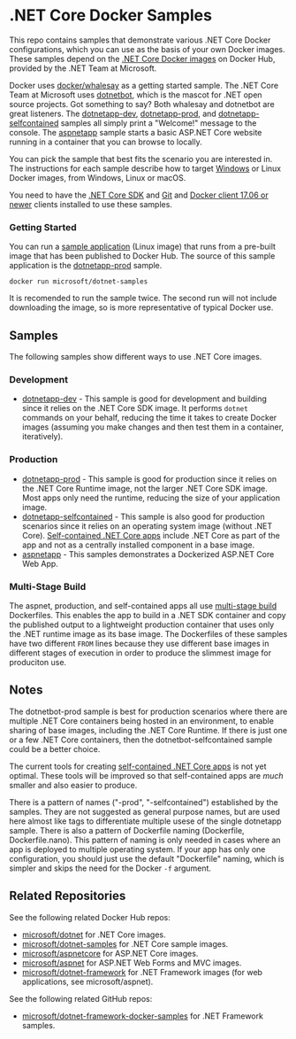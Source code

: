 .NET Core Docker Samples
========================

This repo contains samples that demonstrate various .NET Core Docker configurations, which you can use as the basis of your own Docker images. These samples depend on the [.NET Core Docker images](https://hub.docker.com/r/microsoft/dotnet/) on Docker Hub, provided by the .NET Team at Microsoft.

Docker uses [docker/whalesay](https://hub.docker.com/r/docker/whalesay/) as a getting started sample. The .NET Core Team at Microsoft uses [dotnetbot](https://github.com/dotnet-bot), which is the mascot for .NET open source projects. Got something to say? Both whalesay and dotnetbot are great listeners. The [dotnetapp-dev](dotnetapp-dev), [dotnetapp-prod](dotnetapp-prod), and [dotnetapp-selfcontained](dotnetapp-selfcontained) samples all simply print a "Welcome!" message to the console. The [aspnetapp](aspnetapp) sample starts a basic ASP.NET Core website running in a container that you can browse to locally.

You can pick the sample that best fits the scenario you are interested in. The instructions for each sample describe how to target [Windows](http://aka.ms/windowscontainers) or Linux Docker images, from Windows, Linux or macOS.

You need to have the [.NET Core SDK](https://www.microsoft.com/net/download/core#/sdk) and [Git](https://git-scm.com/downloads) and [Docker client 17.06 or newer](https://www.docker.com/products/docker) clients installed to use these samples.

### Getting Started

You can run a [sample application](https://hub.docker.com/r/microsoft/dotnet-samples/) (Linux image) that runs from a pre-built image that has been published to Docker Hub. The source of this sample application is the [dotnetapp-prod](dotnetapp-prod) sample.

```console
docker run microsoft/dotnet-samples
```

It is recomended to run the sample twice. The second run will not include downloading the image, so is more representative of typical Docker use.

Samples
-------

The following samples show different ways to use .NET Core images.

### Development

- [dotnetapp-dev](dotnetapp-dev) - This sample is good for development and building since it relies on the .NET Core SDK image. It performs `dotnet` commands on your behalf, reducing the time it takes to create Docker images (assuming you make changes and then test them in a container, iteratively).

### Production

- [dotnetapp-prod](dotnetapp-prod) - This sample is good for production since it relies on the .NET Core Runtime image, not the larger .NET Core SDK image. Most apps only need the runtime, reducing the size of your application image.
- [dotnetapp-selfcontained](dotnetapp-selfcontained) - This sample is also good for production scenarios since it relies on an operating system image (without .NET Core). [Self-contained .NET Core apps](https://docs.microsoft.com/dotnet/articles/core/deploying/) include .NET Core as part of the app and not as a centrally installed component in a base image.
- [aspnetapp](aspnetapp) - This samples demonstrates a Dockerized ASP.NET Core Web App.

### Multi-Stage Build
The aspnet, production, and self-contained apps all use [multi-stage build](https://docs.docker.com/engine/userguide/eng-image/multistage-build/) Dockerfiles. This enables the app to build in a .NET SDK container and copy the published output to a lightweight production container that uses only the .NET runtime image as its base image. The Dockerfiles of these samples have two different `FROM` lines because they use different base images in different stages of execution in order to produce the slimmest image for produciton use.

Notes
-----

The dotnetbot-prod sample is best for production scenarios where there are multiple .NET Core containers being hosted in an environment, to enable sharing of base images, including the .NET Core Runtime. If there is just one or a few .NET Core containers, then the dotnetbot-selfcontained sample could be a better choice.

The current tools for creating [self-contained .NET Core apps](https://docs.microsoft.com/dotnet/articles/core/deploying/) is not yet optimal. These tools will be improved so that self-contained apps are *much* smaller and also easier to produce.

There is a pattern of names ("-prod", "-selfcontained") established by the samples. They are not suggested as general purpose names, but are used here almost like tags to differentiate multiple usese of the single dotnetapp sample. There is also a pattern of Dockerfile naming (Dockerfile, Dockerfile.nano). This pattern of naming is only needed in cases where an app is deployed to multiple operating system. If your app has only one configuration, you should just use the default "Dockerfile" naming, which is simpler and skips the need for the Docker `-f` argument.

Related Repositories
--------------------

See the following related Docker Hub repos:

- [microsoft/dotnet](https://hub.docker.com/r/microsoft/dotnet/) for .NET Core images.
- [microsoft/dotnet-samples](https://hub.docker.com/r/microsoft/dotnet-samples/) for .NET Core sample images.
- [microsoft/aspnetcore](https://hub.docker.com/r/microsoft/aspnetcore/) for ASP.NET Core images.
- [microsoft/aspnet](https://hub.docker.com/r/microsoft/aspnet/) for ASP.NET Web Forms and MVC images.
- [microsoft/dotnet-framework](https://hub.docker.com/r/microsoft/dotnet-framework/) for .NET Framework images (for web applications, see microsoft/aspnet).

See the following related  GitHub repos:

- [microsoft/dotnet-framework-docker-samples](https://github.com/microsoft/dotnet-framework-docker-samples/) for .NET Framework samples.
